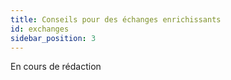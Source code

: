 ```yaml
---
title: Conseils pour des échanges enrichissants
id: exchanges
sidebar_position: 3
---
```


En cours de rédaction

